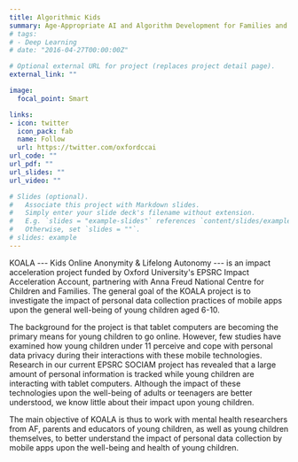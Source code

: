 ```yaml
---
title: Algorithmic Kids 
summary: Age-Appropriate AI and Algorithm Development for Families and Children
# tags:
# - Deep Learning
# date: "2016-04-27T00:00:00Z"

# Optional external URL for project (replaces project detail page).
external_link: ""

image:
  focal_point: Smart

links:
- icon: twitter
  icon_pack: fab
  name: Follow
  url: https://twitter.com/oxfordccai
url_code: ""
url_pdf: ""
url_slides: ""
url_video: ""

# Slides (optional).
#   Associate this project with Markdown slides.
#   Simply enter your slide deck's filename without extension.
#   E.g. `slides = "example-slides"` references `content/slides/example-slides.md`.
#   Otherwise, set `slides = ""`.
# slides: example
---
```


KOALA --- Kids Online Anonymity & Lifelong Autonomy --- is an impact acceleration project funded by Oxford University's EPSRC Impact Acceleration Account, partnering with Anna Freud National Centre for Children and Families. The general goal of the KOALA project is to investigate the impact of personal data collection practices of mobile apps upon the general well-being of young children aged 6-10.

The background for the project is that tablet computers are becoming the primary means for young children to go online. However, few studies have examined how young children under 11 perceive and cope with personal data privacy during their interactions with these mobile technologies. Research in our current EPSRC SOCIAM project has revealed that a large amount of personal information is tracked while young children are interacting with tablet computers. Although the impact of these technologies upon the well-being of adults or teenagers are better understood, we know little about their impact upon young children.

The main objective of KOALA is thus to work with mental health researchers from AF, parents and educators of young children, as well as young children themselves, to better understand the impact of personal data collection by mobile apps upon the well-being and health of young children.
